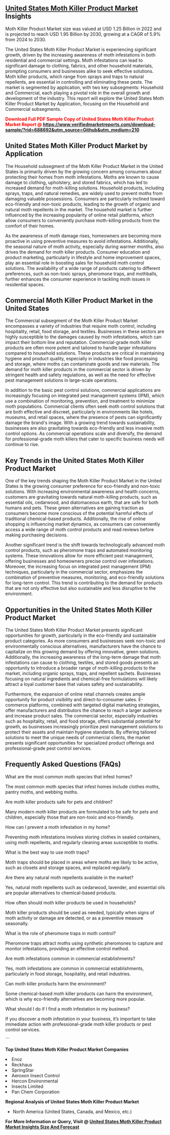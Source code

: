 <h2><a href="https://www.verifiedmarketreports.com/download-sample/?rid=688692&amp;utm_source=Github&amp;utm_medium=210" target="_blank">United States Moth Killer Product Market</a> Insights</h2><p>Moth Killer Product Market size was valued at USD 1.25 Billion in 2022 and is projected to reach USD 1.95 Billion by 2030, growing at a CAGR of 5.9% from 2024 to 2030.</p><p><p>The United States Moth Killer Product Market is experiencing significant growth, driven by the increasing awareness of moth infestations in both residential and commercial settings. Moth infestations can lead to significant damage to clothing, fabrics, and other household materials, prompting consumers and businesses alike to seek effective solutions. Moth killer products, which range from sprays and traps to natural repellents, are essential in controlling and eliminating these pests. The market is segmented by application, with two key subsegments: Household and Commercial, each playing a pivotal role in the overall growth and development of the industry. This report will explore the United States Moth Killer Product Market by Application, focusing on the Household and Commercial subsegments. <strong><p><span class=""><span style="color: #ff0000;"><strong>Download Full PDF Sample Copy of United States Moth Killer Product Market Report</strong> @ </span><a href="https://www.verifiedmarketreports.com/download-sample/?rid=688692&amp;utm_source=Github&amp;utm_medium=210" target="_blank">https://www.verifiedmarketreports.com/download-sample/?rid=688692&amp;utm_source=Github&amp;utm_medium=210</a></span></p></strong></p><h2>United States Moth Killer Product Market by Application</h2><p>The Household subsegment of the Moth Killer Product Market in the United States is primarily driven by the growing concern among consumers about protecting their homes from moth infestations. Moths are known to cause damage to clothing, upholstery, and stored fabrics, which has led to increased demand for moth-killing solutions. Household products, including sprays, traps, and natural remedies, are widely used to prevent moths from damaging valuable possessions. Consumers are particularly inclined toward eco-friendly and non-toxic products, leading to the growth of organic and natural moth repellents in the market. The household market is further influenced by the increasing popularity of online retail platforms, which allow consumers to conveniently purchase moth-killing products from the comfort of their homes.</p><p>As the awareness of moth damage rises, homeowners are becoming more proactive in using preventive measures to avoid infestations. Additionally, the seasonal nature of moth activity, especially during warmer months, also drives the demand for moth killer products. Consumer education and product marketing, particularly in lifestyle and home improvement spaces, play an essential role in boosting sales for household moth control solutions. The availability of a wide range of products catering to different preferences, such as non-toxic sprays, pheromone traps, and mothballs, further enhances the consumer experience in tackling moth issues in residential spaces.</p><h2>Commercial Moth Killer Product Market in the United States</h2><p>The Commercial subsegment of the Moth Killer Product Market encompasses a variety of industries that require moth control, including hospitality, retail, food storage, and textiles. Businesses in these sectors are highly susceptible to the damages caused by moth infestations, which can impact their bottom line and reputation. Commercial-grade moth killer products are often more potent and tailored to handle larger infestations compared to household solutions. These products are critical in maintaining hygiene and product quality, especially in industries like food processing and storage, where moths can contaminate goods and raw materials. The demand for moth killer products in the commercial sector is driven by stringent health and safety regulations, as well as the need for effective pest management solutions in large-scale operations.</p><p>In addition to the basic pest control solutions, commercial applications are increasingly focusing on integrated pest management systems (IPM), which use a combination of monitoring, prevention, and treatment to minimize moth populations. Commercial clients often seek moth control solutions that are both effective and discreet, particularly in environments like hotels, museums, and retail spaces, where the presence of pests can significantly damage the brand's image. With a growing trend towards sustainability, businesses are also gravitating towards eco-friendly and less invasive moth control options. As commercial operations scale and diversify, the demand for professional-grade moth killers that cater to specific business needs will continue to rise.</p><h2>Key Trends in the United States Moth Killer Product Market</h2><p>One of the key trends shaping the Moth Killer Product Market in the United States is the growing consumer preference for eco-friendly and non-toxic solutions. With increasing environmental awareness and health concerns, customers are gravitating towards natural moth-killing products, such as essential oils, cedarwood, and diatomaceous earth, that are safe for both humans and pets. These green alternatives are gaining traction as consumers become more conscious of the potential harmful effects of traditional chemical-based products. Additionally, the rise of online shopping is influencing market dynamics, as consumers can conveniently access a wide range of moth control products and read reviews before making purchasing decisions.</p><p>Another significant trend is the shift towards technologically advanced moth control products, such as pheromone traps and automated monitoring systems. These innovations allow for more efficient pest management, offering businesses and homeowners precise control over infestations. Moreover, the increasing focus on integrated pest management (IPM) techniques, particularly in the commercial sector, emphasizes the combination of preventive measures, monitoring, and eco-friendly solutions for long-term control. This trend is contributing to the demand for products that are not only effective but also sustainable and less disruptive to the environment.</p><h2>Opportunities in the United States Moth Killer Product Market</h2><p>The United States Moth Killer Product Market presents significant opportunities for growth, particularly in the eco-friendly and sustainable product categories. As more consumers and businesses seek non-toxic and environmentally conscious alternatives, manufacturers have the chance to capitalize on this growing demand by offering innovative, green solutions. Additionally, the increasing awareness of the long-term damage that moth infestations can cause to clothing, textiles, and stored goods presents an opportunity to introduce a broader range of moth-killing products to the market, including organic sprays, traps, and repellent sachets. Businesses focusing on natural ingredients and chemical-free formulations will likely attract a loyal customer base that values safety and sustainability.</p><p>Furthermore, the expansion of online retail channels creates ample opportunity for product visibility and direct-to-consumer sales. E-commerce platforms, combined with targeted digital marketing strategies, offer manufacturers and distributors the chance to reach a larger audience and increase product sales. The commercial sector, especially industries such as hospitality, retail, and food storage, offers substantial potential for growth, as businesses increasingly prioritize pest management solutions to protect their assets and maintain hygiene standards. By offering tailored solutions to meet the unique needs of commercial clients, the market presents significant opportunities for specialized product offerings and professional-grade pest control services.</p><h2>Frequently Asked Questions (FAQs)</h2><p>What are the most common moth species that infest homes?</p><p>The most common moth species that infest homes include clothes moths, pantry moths, and webbing moths.</p><p>Are moth killer products safe for pets and children?</p><p>Many modern moth killer products are formulated to be safe for pets and children, especially those that are non-toxic and eco-friendly.</p><p>How can I prevent a moth infestation in my home?</p><p>Preventing moth infestations involves storing clothes in sealed containers, using moth repellents, and regularly cleaning areas susceptible to moths.</p><p>What is the best way to use moth traps?</p><p>Moth traps should be placed in areas where moths are likely to be active, such as closets and storage spaces, and replaced regularly.</p><p>Are there any natural moth repellents available in the market?</p><p>Yes, natural moth repellents such as cedarwood, lavender, and essential oils are popular alternatives to chemical-based products.</p><p>How often should moth killer products be used in households?</p><p>Moth killer products should be used as needed, typically when signs of moth activity or damage are detected, or as a preventive measure seasonally.</p><p>What is the role of pheromone traps in moth control?</p><p>Pheromone traps attract moths using synthetic pheromones to capture and monitor infestations, providing an effective control method.</p><p>Are moth infestations common in commercial establishments?</p><p>Yes, moth infestations are common in commercial establishments, particularly in food storage, hospitality, and retail industries.</p><p>Can moth killer products harm the environment?</p><p>Some chemical-based moth killer products can harm the environment, which is why eco-friendly alternatives are becoming more popular.</p><p>What should I do if I find a moth infestation in my business?</p><p>If you discover a moth infestation in your business, it’s important to take immediate action with professional-grade moth killer products or pest control services.</p>```</p><p><strong>Top United States Moth Killer Product Market Companies</strong></p><div data-test-id=""><p><li>Enoz</li><li> Reckhaus</li><li> SpringStar</li><li> Aeroxon Insect Control</li><li> Hercon Environmental</li><li> Insects Limited</li><li> Pan Chem Corporation</li></p><div><strong>Regional Analysis of&nbsp;United States Moth Killer Product Market</strong></div><ul><li dir="ltr"><p dir="ltr">North America&nbsp;(United States, Canada, and Mexico, etc.)</p></li></ul><p><strong>For More Information or Query, Visit @&nbsp;</strong><strong><a href="https://www.verifiedmarketreports.com/product/moth-killer-product-market/?utm_source=Github&amp;utm_medium=210" target="_blank">United States Moth Killer Product Market Insights Size And Forecast</a></strong></p></div>

